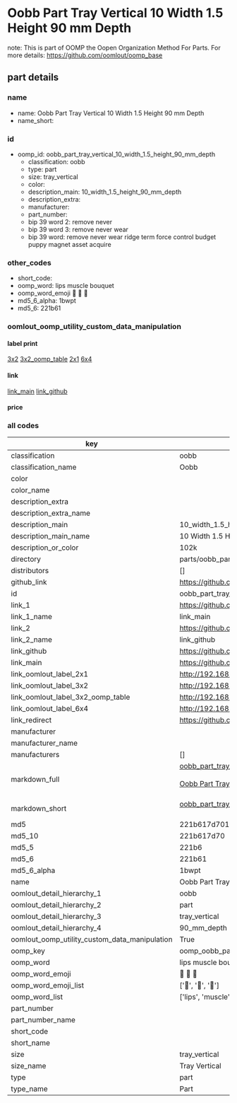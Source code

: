 # Oobb Part Tray Vertical 10 Width 1.5 Height 90 mm Depth  

note: This is part of OOMP the Oopen Organization Method For Parts. For more details: https://github.com/oomlout/oomp_base

##  part details
  







### name
* name: Oobb Part Tray Vertical 10 Width 1.5 Height 90 mm Depth
* name_short: 
### id
* oomp_id: oobb_part_tray_vertical_10_width_1.5_height_90_mm_depth
  * classification: oobb
  * type: part
  * size: tray_vertical
  * color: 
  * description_main: 10_width_1.5_height_90_mm_depth
  * description_extra: 
  * manufacturer: 
  * part_number: 
  * bip 39 word 2: remove never
  * bip 39 word 3: remove never wear
  * bip 39 word: remove never wear ridge term force control budget puppy magnet asset acquire

### other_codes
* short_code: 
* oomp_word: lips muscle bouquet
* oomp_word_emoji :lips: :muscle: :bouquet:
* md5_6_alpha: 1bwpt
* md5_6: 221b61






### oomlout_oomp_utility_custom_data_manipulation
#### label print
[3x2](http://192.168.1.245:1112/?label=oomp%201bwpt)
[3x2_oomp_table](http://192.168.1.108:1112/?label=oomp%201bwpt)
[2x1](http://192.168.1.242:1112/?label=oomp%201bwpt)
[6x4](http://192.168.1.55:1112/?label=oomp%201bwpt)    

#### link

[link_main](https://github.com/oomlout/oomlout_oomp_version_1_messy/tree/main/parts/oobb_part_tray_vertical_10_width_1.5_height_90_mm_depth) [link_github](https://github.com/oomlout/oomlout_oomp_version_1_messy/tree/main/parts/oobb_part_tray_vertical_10_width_1.5_height_90_mm_depth)                             

#### price







### all codes 
| key | value |  
| --- | --- |  
| classification | oobb |  
| classification_name | Oobb |  
| color |  |  
| color_name |  |  
| description_extra |  |  
| description_extra_name |  |  
| description_main | 10_width_1.5_height_90_mm_depth |  
| description_main_name | 10 Width 1.5 Height 90 mm Depth |  
| description_or_color | 102k |  
| directory | parts/oobb_part_tray_vertical_10_width_1.5_height_90_mm_depth |  
| distributors | [] |  
| github_link | https://github.com/oomlout/oomlout_oomp_part_src/tree/main/parts/oobb_part_tray_vertical_10_width_1.5_height_90_mm_depth |  
| id | oobb_part_tray_vertical_10_width_1.5_height_90_mm_depth |  
| link_1 | https://github.com/oomlout/oomlout_oomp_version_1_messy/tree/main/parts/oobb_part_tray_vertical_10_width_1.5_height_90_mm_depth |  
| link_1_name | link_main |  
| link_2 | https://github.com/oomlout/oomlout_oomp_version_1_messy/tree/main/parts/oobb_part_tray_vertical_10_width_1.5_height_90_mm_depth |  
| link_2_name | link_github |  
| link_github | https://github.com/oomlout/oomlout_oomp_version_1_messy/tree/main/parts/oobb_part_tray_vertical_10_width_1.5_height_90_mm_depth |  
| link_main | https://github.com/oomlout/oomlout_oomp_version_1_messy/tree/main/parts/oobb_part_tray_vertical_10_width_1.5_height_90_mm_depth |  
| link_oomlout_label_2x1 | http://192.168.1.242:1112/?label=oomp%201bwpt |  
| link_oomlout_label_3x2 | http://192.168.1.245:1112/?label=oomp%201bwpt |  
| link_oomlout_label_3x2_oomp_table | http://192.168.1.108:1112/?label=oomp%201bwpt |  
| link_oomlout_label_6x4 | http://192.168.1.55:1112/?label=oomp%201bwpt |  
| link_redirect | https://github.com/oomlout/oomlout_oomp_version_1_messy/tree/main/parts/oobb_part_tray_vertical_10_width_1.5_height_90_mm_depth |  
| manufacturer |  |  
| manufacturer_name |  |  
| manufacturers | [] |  
| markdown_full | [oobb_part_tray_vertical_10_width_1.5_height_90_mm_depth](none)<br>[](none)<br>[Oobb Part Tray Vertical 10 Width 1.5 Height 90 Mm Depth](none)<br><br> |  
| markdown_short | [oobb_part_tray_vertical_10_width_1.5_height_90_mm_depth](none)<br><br> |  
| md5 | 221b617d701d85ed6c6fbb99f0e545af |  
| md5_10 | 221b617d70 |  
| md5_5 | 221b6 |  
| md5_6 | 221b61 |  
| md5_6_alpha | 1bwpt |  
| name | Oobb Part Tray Vertical 10 Width 1.5 Height 90 mm Depth |  
| oomlout_detail_hierarchy_1 | oobb |  
| oomlout_detail_hierarchy_2 | part |  
| oomlout_detail_hierarchy_3 | tray_vertical |  
| oomlout_detail_hierarchy_4 | 90_mm_depth |  
| oomlout_oomp_utility_custom_data_manipulation | True |  
| oomp_key | oomp_oobb_part_tray_vertical_10_width_1.5_height_90_mm_depth |  
| oomp_word | lips muscle bouquet |  
| oomp_word_emoji | :lips: :muscle: :bouquet: |  
| oomp_word_emoji_list | [':lips:', ':muscle:', ':bouquet:'] |  
| oomp_word_list | ['lips', 'muscle', 'bouquet'] |  
| part_number |  |  
| part_number_name |  |  
| short_code |  |  
| short_name |  |  
| size | tray_vertical |  
| size_name | Tray Vertical |  
| type | part |  
| type_name | Part |  
